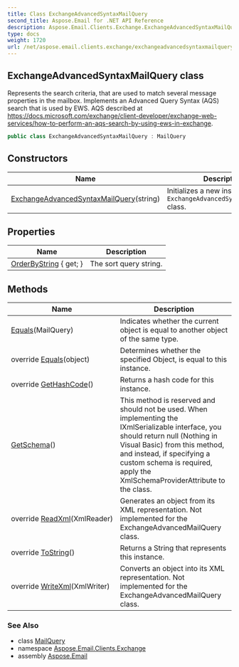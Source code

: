 ```yaml
---
title: Class ExchangeAdvancedSyntaxMailQuery
second_title: Aspose.Email for .NET API Reference
description: Aspose.Email.Clients.Exchange.ExchangeAdvancedSyntaxMailQuery class. Represents the search criteria that are used to match several message properties in the mailbox. Implements an Advanced Query Syntax AQS search that is used by EWS. AQS described at https//docs.microsoft.com/exchange/clientdeveloper/exchangewebservices/howtoperformanaqssearchbyusingewsinexchange
type: docs
weight: 1720
url: /net/aspose.email.clients.exchange/exchangeadvancedsyntaxmailquery/
---
```

## ExchangeAdvancedSyntaxMailQuery class

Represents the search criteria, that are used to match several message properties in the mailbox. Implements an Advanced Query Syntax (AQS) search that is used by EWS. AQS described at https://docs.microsoft.com/exchange/client-developer/exchange-web-services/how-to-perform-an-aqs-search-by-using-ews-in-exchange.

```csharp
public class ExchangeAdvancedSyntaxMailQuery : MailQuery
```

## Constructors

| Name | Description |
| --- | --- |
| [ExchangeAdvancedSyntaxMailQuery](exchangeadvancedsyntaxmailquery/)(string) | Initializes a new instance of the `ExchangeAdvancedSyntaxMailQuery` class. |

## Properties

| Name | Description |
| --- | --- |
| [OrderByString](../../aspose.email.tools.search/mailquery/orderbystring/) { get; } | The sort query string. |

## Methods

| Name | Description |
| --- | --- |
| [Equals](../../aspose.email.tools.search/mailquery/equals/)(MailQuery) | Indicates whether the current object is equal to another object of the same type. |
| override [Equals](../../aspose.email.tools.search/mailquery/equals/)(object) | Determines whether the specified Object, is equal to this instance. |
| override [GetHashCode](../../aspose.email.tools.search/mailquery/gethashcode/)() | Returns a hash code for this instance. |
| [GetSchema](../../aspose.email.tools.search/mailquery/getschema/)() | This method is reserved and should not be used. When implementing the IXmlSerializable interface, you should return null (Nothing in Visual Basic) from this method, and instead, if specifying a custom schema is required, apply the XmlSchemaProviderAttribute to the class. |
| override [ReadXml](../../aspose.email.clients.exchange/exchangeadvancedsyntaxmailquery/readxml/)(XmlReader) | Generates an object from its XML representation. Not implemented for the ExchangeAdvancedMailQuery class. |
| override [ToString](../../aspose.email.clients.exchange/exchangeadvancedsyntaxmailquery/tostring/)() | Returns a String that represents this instance. |
| override [WriteXml](../../aspose.email.clients.exchange/exchangeadvancedsyntaxmailquery/writexml/)(XmlWriter) | Converts an object into its XML representation. Not implemented for the ExchangeAdvancedMailQuery class. |

### See Also

* class [MailQuery](../../aspose.email.tools.search/mailquery/)
* namespace [Aspose.Email.Clients.Exchange](../../aspose.email.clients.exchange/)
* assembly [Aspose.Email](../../)


